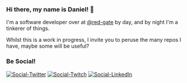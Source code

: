 ### Hi there, my name is Daniel! 👋

I'm a software developer over at [@red-gate](https://github.com/red-gate) by day, and by night I'm a tinkerer of things.

Whilst this is a work in progress, I invite you to peruse the many repos I have, maybe some will be useful?

### Be Social!
[![Social-Twitter](https://img.shields.io/twitter/follow/MrDKOz?color=76189C&logo=twitter&style=for-the-badge)](https://twitter.com/intent/follow?original_referer=https%3A%2F%2Fgithub.com%2FMrDKOz&screen_name=MrDKOz)
[![Social-Twitch](https://img.shields.io/twitch/status/MrDKOz?color=76189C&logo=twitch&label=MrDKOz&style=for-the-badge)](https://twitch.tv/MrDKOz)
[![Social-LinkedIn](https://img.shields.io/badge/LinkedIn-Network?color=76189C&logo=linkedin&style=for-the-badge)](https://www.linkedin.com/in/dkosborne/)
